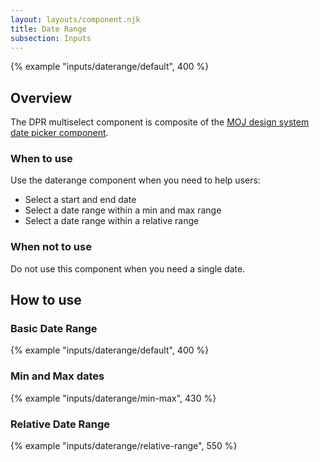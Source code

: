 ```yaml
---
layout: layouts/component.njk
title: Date Range
subsection: Inputs
---
```

{% example "inputs/daterange/default", 400 %}

## Overview

The DPR multiselect component is composite of the [MOJ design system date picker component](https://design-patterns.service.justice.gov.uk/components/date-picker/checkboxes/). 

### When to use

Use the daterange component when you need to help users:

- Select a start and end date
- Select a date range within a min and max range
- Select a date range within a relative range

### When not to use 

Do not use this component when you need a single date. 

## How to use

### Basic Date Range

{% example "inputs/daterange/default", 400 %}

### Min and Max dates

{% example "inputs/daterange/min-max", 430 %}

### Relative Date Range

{% example "inputs/daterange/relative-range", 550 %}
